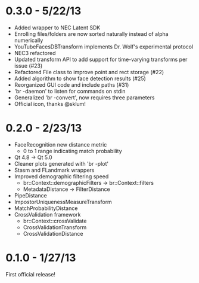 0.3.0 - 5/22/13
================
* Added wrapper to NEC Latent SDK
* Enrolling files/folders are now sorted naturally instead of alpha numerically
* YouTubeFacesDBTransform implements Dr. Wolf's experimental protocol
* NEC3 refactored
* Updated transform API to add support for time-varying transforms per issue (#23)
* Refactored File class to improve point and rect storage (#22)
* Added algorithm to show face detection results (#25)
* Reorganized GUI code and include paths (#31)
* 'br -daemon' to listen for commands on stdin
* Generalized 'br -convert', now requires three parameters
* Official icon, thanks @sklum!

0.2.0 - 2/23/13
===============
* FaceRecognition new distance metric
  - 0 to 1 range indicating match probability
* Qt 4.8 -> Qt 5.0
* Cleaner plots generated with 'br -plot'
* Stasm and FLandmark wrappers
* Improved demographic filtering speed
  - br::Context::demographicFilters -> br::Context::filters
  - MetadataDistance -> FilterDistance
* PipeDistance
* ImpostorUniquenessMeasureTransform
* MatchProbabilityDistance
* CrossValidation framework
  - br::Context::crossValidate
  - CrossValidationTransform
  - CrossValidationDistance

0.1.0 - 1/27/13
===============
First official release!
